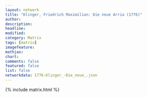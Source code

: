 ```yaml
---
layout: network
title: "Klinger, Friedrich Maximilian: Die neue Arria (1776)"
author:
description:
headline:
modified:
category: Matrix
tags: [matrix]
imagefeature: 
mathjax: 
chart: 
comments: false
featured: false
list: false
networkdata: 1776-Klinger_-Die_neue_.json
---
```

{% include matrix.html %}
